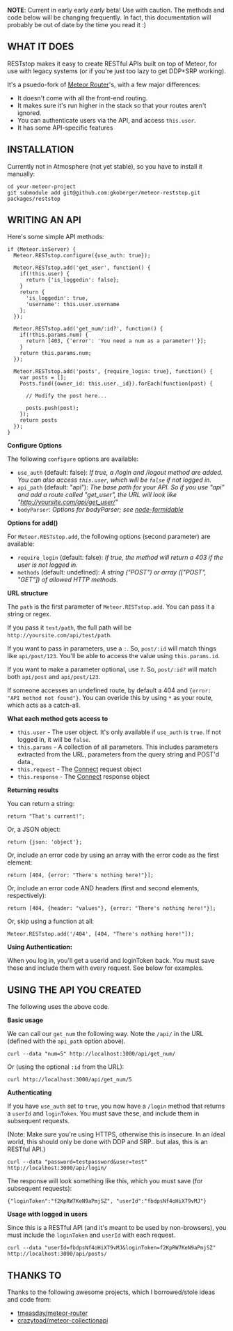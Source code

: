 **NOTE**: Current in early early *early* beta! Use with caution. The methods and
code below will be changing frequently. In fact, this documentation will
probably be out of date by the time you read it :)

WHAT IT DOES
------------

RESTstop makes it easy to create RESTful APIs built on top of Meteor, for use 
with legacy systems (or if you're just too lazy to get DDP+SRP working).

It's a psuedo-fork of [Meteor Router](https://github.com/tmeasday/meteor-router)'s, 
with a few major differences:

  * It doesn't come with all the front-end routing.
  * It makes sure it's run higher in the stack so that your routes aren't ignored.
  * You can authenticate users via the API, and access `this.user`.
  * It has some API-specific features

INSTALLATION
------------

Currently not in Atmosphere (not yet stable), so you have to install it manually:

    cd your-meteor-project
    git submodule add git@github.com:gkoberger/meteor-reststop.git packages/reststop

WRITING AN API
--------------

Here's some simple API methods:

    if (Meteor.isServer) {
      Meteor.RESTstop.configure({use_auth: true});

      Meteor.RESTstop.add('get_user', function() {
        if(!this.user) {
          return {'is_loggedin': false};
        }
        return {
          'is_loggedin': true, 
          'username': this.user.username
        };
      });

      Meteor.RESTstop.add('get_num/:id?', function() {
        if(!this.params.num) {
          return [403, {'error': 'You need a num as a parameter!'}];
        }
        return this.params.num;
      });

      Meteor.RESTstop.add('posts', {require_login: true}, function() {
        var posts = [];
        Posts.find({owner_id: this.user._id}).forEach(function(post) {

          // Modify the post here...

          posts.push(post);
        });
        return posts
      });
    }

**Configure Options**

The following `configure` options are available:

  * `use_auth` (default: false): *If true, a /login and /logout method are added. You can also access `this.user`, which will be `false` if not logged in.*
  * `api_path` (default: "api"): *The base path for your API. So if you use "api" and add a route called "get_user", the URL will look like "http://yoursite.com/api/get_user/"*
  * `bodyParser`: *Options for bodyParser; see [node-formidable](https://github.com/felixge/node-formidable)*

**Options for add()**

For `Meteor.RESTstop.add`, the following options (second parameter) are available:

  * `require_login` (default: false): *If true, the method will return a 403 if the user is not logged in.*
  * `methods` (default: undefined): *A string ("POST") or array (["POST", "GET"]) of allowed HTTP methods.*

**URL structure**

The `path` is the first parameter of `Meteor.RESTstop.add`. You can pass it a string or regex.

If you pass it `test/path`, the full path will be `http://yoursite.com/api/test/path`.

If you want to pass in parameters, use a `:`. So, `post/:id` will match things like `api/post/123`. You'll be able to access the value using `this.params.id`.

If you want to make a parameter optional, use `?`. So, `post/:id?` will match both `api/post` and `api/post/123`.

If someone accesses an undefined route, by default a 404 and `{error: "API method not found"}`. You can overide this by using `*` as your route, which acts as a
catch-all.

**What each method gets access to**

  * `this.user` - The user object. It's only available if `use_auth` is `true`. If not logged in, it will be `false`.
  * `this.params` - A collection of all parameters. This includes parameters extracted from the URL, parameters from the query string and POST'd data.,
  * `this.request` - The [Connect](https://github.com/senchalabs/connect) request object
  * `this.response` - The [Connect](https://github.com/senchalabs/connect) response object

**Returning results**

You can return a string:

    return "That's current!";

Or, a JSON object:

    return {json: 'object'};

Or, include an error code by using an array with the error code as the first element:

    return [404, {error: "There's nothing here!"}];

Or, include an error code AND headers (first and second elements, respectively):

    return [404, {header: "values"}, {error: "There's nothing here!"}];

Or, skip using a function at all:

    Meteor.RESTstop.add('/404', [404, "There's nothing here!"]);

**Using Authentication:**

When you log in, you'll get a userId and loginToken back. You must save these
and include them with every request. See below for examples.

USING THE API YOU CREATED
-------------------------

The following uses the above code.

**Basic usage**

We can call our `get_num` the following way. Note the `/api/` in the URL (defined with the `api_path` option above).

    curl --data "num=5" http://localhost:3000/api/get_num/

Or (using the optional `:id` from the URL):

    curl http://localhost:3000/api/get_num/5

**Authenticating**

If you have `use_auth` set to `true`, you now have a `/login` method that returns
a `userId` and `loginToken`. You must save these, and include them in subsequent requests.

(Note: Make sure you're using HTTPS, otherwise this is insecure. In an ideal world,
this should only be done with DDP and SRP.. but alas, this is an RESTful API.)

    curl --data "password=testpassword&user=test" http://localhost:3000/api/login/

The response will look something like this, which you must save (for subsequent requests):

    {"loginToken":"f2KpRW7KeN9aPmjSZ", "userId":"fbdpsNf4oHiX79vMJ"}

**Usage with logged in users**

Since this is a RESTful API (and it's meant to be used by non-browsers), you must include the `loginToken` and `userId` with each request.

    curl --data "userId=fbdpsNf4oHiX79vMJ&loginToken=f2KpRW7KeN9aPmjSZ" http://localhost:3000/api/posts/

THANKS TO
---------
Thanks to the following awesome projects, which I borrowed/stole ideas and code from:

  * [tmeasday/meteor-router](https://github.com/tmeasday/meteor-router)
  * [crazytoad/meteor-collectionapi](https://github.com/crazytoad/meteor-collectionapi)

